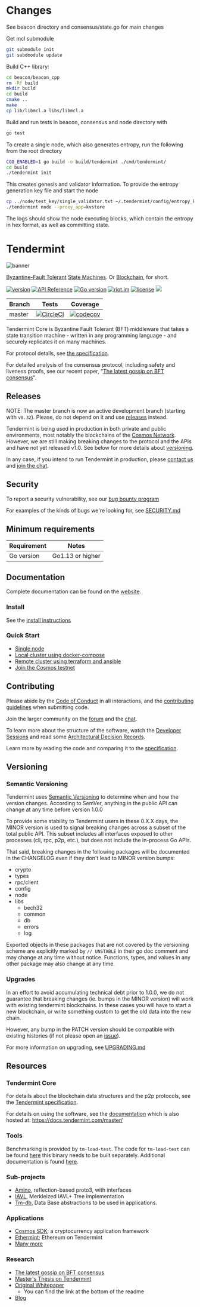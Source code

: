 # Changes

See beacon directory and consensus/state.go for main changes

Get mcl submodule
```bash
git submodule init
git subdmodule update
```

Build C++ library:
```bash
cd beacon/beacon_cpp
rm -Rf build
mkdir build
cd build
cmake ..
make
cp lib/libmcl.a libs/libmcl.a
```

Build and run tests in beacon, consensus and node directory with
```bash
go test
```

To create a single node, which also generates entropy, run the following from the root directory
```bash
CGO_ENABLED=1 go build -o build/tendermint ./cmd/tendermint/
cd build
./tendermint init
```
This creates genesis and validator information. To provide the entropy generation key file and start the node
```bash
cp ../node/test_key/single_validator.txt ~/.tendermint/config/entropy_key.txt
./tendermint node --proxy_app=kvstore
```
The logs should show the node executing blocks, which contain the entropy in hex format, as well as committing state.

# Tendermint

![banner](docs/tendermint-core-image.jpg)

[Byzantine-Fault Tolerant](https://en.wikipedia.org/wiki/Byzantine_fault_tolerance)
[State Machines](https://en.wikipedia.org/wiki/State_machine_replication).
Or [Blockchain](<https://en.wikipedia.org/wiki/Blockchain_(database)>), for short.

[![version](https://img.shields.io/github/tag/tendermint/tendermint.svg)](https://github.com/tendermint/tendermint/releases/latest)
[![API Reference](https://camo.githubusercontent.com/915b7be44ada53c290eb157634330494ebe3e30a/68747470733a2f2f676f646f632e6f72672f6769746875622e636f6d2f676f6c616e672f6764646f3f7374617475732e737667)](https://godoc.org/github.com/tendermint/tendermint)
[![Go version](https://img.shields.io/badge/go-1.13-blue.svg)](https://github.com/moovweb/gvm)
[![riot.im](https://img.shields.io/badge/riot.im-JOIN%20CHAT-green.svg)](https://riot.im/app/#/room/#tendermint:matrix.org)
[![license](https://img.shields.io/github/license/tendermint/tendermint.svg)](https://github.com/tendermint/tendermint/blob/master/LICENSE)
[![](https://tokei.rs/b1/github/tendermint/tendermint?category=lines)](https://github.com/tendermint/tendermint)

| Branch | Tests                                                                                                                                                | Coverage                                                                                                                             |
| ------ | ---------------------------------------------------------------------------------------------------------------------------------------------------- | ------------------------------------------------------------------------------------------------------------------------------------ |
| master | [![CircleCI](https://circleci.com/gh/tendermint/tendermint/tree/master.svg?style=shield)](https://circleci.com/gh/tendermint/tendermint/tree/master) | [![codecov](https://codecov.io/gh/tendermint/tendermint/branch/master/graph/badge.svg)](https://codecov.io/gh/tendermint/tendermint) |

Tendermint Core is Byzantine Fault Tolerant (BFT) middleware that takes a state transition machine - written in any programming language -
and securely replicates it on many machines.

For protocol details, see [the specification](https://github.com/tendermint/spec).

For detailed analysis of the consensus protocol, including safety and liveness proofs,
see our recent paper, "[The latest gossip on BFT consensus](https://arxiv.org/abs/1807.04938)".

## Releases

NOTE: The master branch is now an active development branch (starting with `v0.32`). Please, do not depend on it and
use [releases](https://github.com/tendermint/tendermint/releases) instead.

Tendermint is being used in production in both private and public environments,
most notably the blockchains of the [Cosmos Network](https://cosmos.network/).
However, we are still making breaking changes to the protocol and the APIs and have not yet released v1.0.
See below for more details about [versioning](#versioning).

In any case, if you intend to run Tendermint in production,
please [contact us](mailto:partners@tendermint.com) and [join the chat](https://riot.im/app/#/room/#tendermint:matrix.org).

## Security

To report a security vulnerability, see our [bug bounty
program](https://hackerone.com/tendermint)

For examples of the kinds of bugs we're looking for, see [SECURITY.md](SECURITY.md)

## Minimum requirements

| Requirement | Notes            |
| ----------- | ---------------- |
| Go version  | Go1.13 or higher |

## Documentation

Complete documentation can be found on the [website](https://docs.tendermint.com/master/).

### Install

See the [install instructions](/docs/introduction/install.md)

### Quick Start

- [Single node](/docs/introduction/quick-start.md)
- [Local cluster using docker-compose](/docs/networks/docker-compose.md)
- [Remote cluster using terraform and ansible](/docs/networks/terraform-and-ansible.md)
- [Join the Cosmos testnet](https://cosmos.network/testnet)

## Contributing

Please abide by the [Code of Conduct](CODE_OF_CONDUCT.md) in all interactions,
and the [contributing guidelines](CONTRIBUTING.md) when submitting code.

Join the larger community on the [forum](https://forum.cosmos.network/) and the [chat](https://riot.im/app/#/room/#tendermint:matrix.org).

To learn more about the structure of the software, watch the [Developer
Sessions](/docs/DEV_SESSIONS.md) and read some [Architectural Decision
Records](https://github.com/tendermint/tendermint/tree/master/docs/architecture).

Learn more by reading the code and comparing it to the
[specification](https://github.com/tendermint/spec).

## Versioning

### Semantic Versioning

Tendermint uses [Semantic Versioning](http://semver.org/) to determine when and how the version changes.
According to SemVer, anything in the public API can change at any time before version 1.0.0

To provide some stability to Tendermint users in these 0.X.X days, the MINOR version is used
to signal breaking changes across a subset of the total public API. This subset includes all
interfaces exposed to other processes (cli, rpc, p2p, etc.), but does not
include the in-process Go APIs.

That said, breaking changes in the following packages will be documented in the
CHANGELOG even if they don't lead to MINOR version bumps:

- crypto
- types
- rpc/client
- config
- node
- libs
  - bech32
  - common
  - db
  - errors
  - log

Exported objects in these packages that are not covered by the versioning scheme
are explicitly marked by `// UNSTABLE` in their go doc comment and may change at any
time without notice. Functions, types, and values in any other package may also change at any time.

### Upgrades

In an effort to avoid accumulating technical debt prior to 1.0.0,
we do not guarantee that breaking changes (ie. bumps in the MINOR version)
will work with existing tendermint blockchains. In these cases you will
have to start a new blockchain, or write something custom to get the old
data into the new chain.

However, any bump in the PATCH version should be compatible with existing histories
(if not please open an [issue](https://github.com/tendermint/tendermint/issues)).

For more information on upgrading, see [UPGRADING.md](./UPGRADING.md)

## Resources

### Tendermint Core

For details about the blockchain data structures and the p2p protocols, see the
[Tendermint specification](https://docs.tendermint.com/master/spec/).

For details on using the software, see the [documentation](/docs/) which is also
hosted at: https://docs.tendermint.com/master/

### Tools

Benchmarking is provided by `tm-load-test`.
The code for `tm-load-test` can be found [here](https://github.com/interchainio/tm-load-test) this binary needs to be built separately.
Additional documentation is found [here](/docs/tools).

### Sub-projects

- [Amino](http://github.com/tendermint/go-amino), reflection-based proto3, with
  interfaces
- [IAVL](http://github.com/tendermint/iavl), Merkleized IAVL+ Tree implementation
- [Tm-db](http://github.com/tendermint/tm-db), Data Base abstractions to be used in applications.

### Applications

- [Cosmos SDK](http://github.com/cosmos/cosmos-sdk); a cryptocurrency application framework
- [Ethermint](http://github.com/cosmos/ethermint); Ethereum on Tendermint
- [Many more](https://tendermint.com/ecosystem)

### Research

- [The latest gossip on BFT consensus](https://arxiv.org/abs/1807.04938)
- [Master's Thesis on Tendermint](https://atrium.lib.uoguelph.ca/xmlui/handle/10214/9769)
- [Original Whitepaper](https://github.com/tendermint/spec)
  - You can find the link at the bottom of the readme
- [Blog](https://blog.cosmos.network/tendermint/home)
